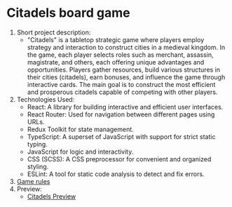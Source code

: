 # Citadels board game

1. Short project description:
    - "Citadels" is a tabletop strategic game where players employ strategy and interaction to construct cities in a medieval kingdom. In the game, each player selects roles such as merchant, assassin, magistrate, and others, each offering unique advantages and opportunities. Players gather resources, build various structures in their cities (citadels), earn bonuses, and influence the game through interactive cards. The main goal is to construct the most efficient and prosperous citadels capable of competing with other players.
2. Technologies Used:
    - React: A library for building interactive and efficient user interfaces.
    - React Router: Used for navigation between different pages using URLs.
    - Redux Toolkit for state management.
    - TypeScript: A superset of JavaScript with support for strict static typing.
    - JavaScript for logic and interactivity.
    - CSS (SCSS): A CSS preprocessor for convenient and organized styling.
    - ESLint: A tool for static code analysis to detect and fix errors.
2. [Game rules](https://www.igromaster.com/files/citadeli_rules_ua.pdf)
3. Preview:
    - [Citadels Preview](https://myplekan.github.io/citadels/#/)
